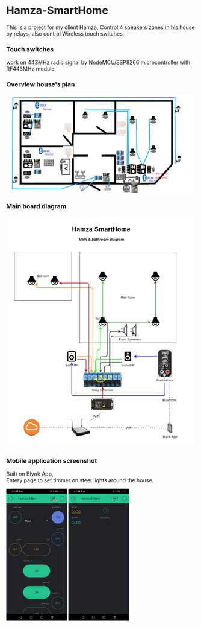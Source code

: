 # Hamza-SmartHome
This is a project for my client Hamza, 
Control 4 speakers zones in his house by relays, also control Wireless touch switches,
### Touch switches
work on 443MHz radio signal by NodeMCU/ESP8266 microcontroller with RF443MHz module
### Overview house's plan
![house's plan](https://github.com/Ahmedhkad/Hamza-SmartHome/blob/master/house-plan.png)
### Main board diagram
![Main board](https://github.com/Ahmedhkad/Hamza-SmartHome/blob/master/Hamza-Main.jpg)
### Mobile application screenshot 
Built on Blynk App,  
Entery page to set timmer on steet lights around the house.
<div>
<img src="https://github.com/Ahmedhkad/Hamza-SmartHome/blob/master/main-app.jpg" height="350">
<img src="https://github.com/Ahmedhkad/Hamza-SmartHome/blob/master/entery-app.jpg" height="350">
</div>
